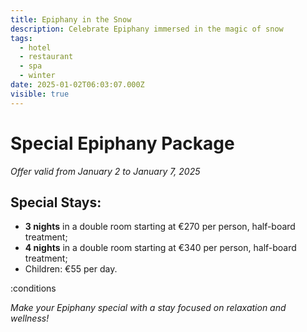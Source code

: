 ```yaml
---
title: Epiphany in the Snow
description: Celebrate Epiphany immersed in the magic of snow
tags:
  - hotel
  - restaurant
  - spa
  - winter
date: 2025-01-02T06:03:07.000Z
visible: true
---
```


# Special Epiphany Package

*Offer valid from January 2 to January 7, 2025*

## Special Stays:

- **3 nights** in a double room starting at €270 per person, half-board treatment;
- **4 nights** in a double room starting at €340 per person, half-board treatment;
- Children: €55 per day.

:conditions

*Make your Epiphany special with a stay focused on relaxation and wellness!*
